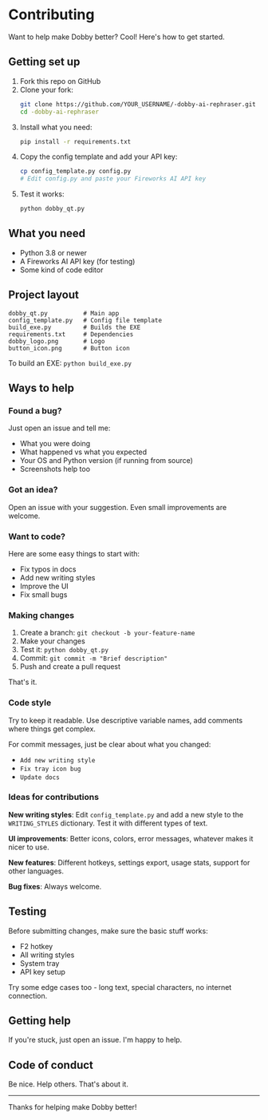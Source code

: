 # Contributing

Want to help make Dobby better? Cool! Here's how to get started.

## Getting set up

1. Fork this repo on GitHub
2. Clone your fork:
   ```bash
   git clone https://github.com/YOUR_USERNAME/-dobby-ai-rephraser.git
   cd -dobby-ai-rephraser
   ```
3. Install what you need:
   ```bash
   pip install -r requirements.txt
   ```
4. Copy the config template and add your API key:
   ```bash
   cp config_template.py config.py
   # Edit config.py and paste your Fireworks AI API key
   ```
5. Test it works:
   ```bash
   python dobby_qt.py
   ```

## What you need

- Python 3.8 or newer
- A Fireworks AI API key (for testing)
- Some kind of code editor

## Project layout

```
dobby_qt.py          # Main app
config_template.py   # Config file template
build_exe.py         # Builds the EXE
requirements.txt     # Dependencies
dobby_logo.png       # Logo
button_icon.png      # Button icon
```

To build an EXE: `python build_exe.py`

## Ways to help

### Found a bug?

Just open an issue and tell me:
- What you were doing
- What happened vs what you expected
- Your OS and Python version (if running from source)
- Screenshots help too

### Got an idea?

Open an issue with your suggestion. Even small improvements are welcome.

### Want to code?

Here are some easy things to start with:
- Fix typos in docs
- Add new writing styles
- Improve the UI
- Fix small bugs

### Making changes

1. Create a branch: `git checkout -b your-feature-name`
2. Make your changes
3. Test it: `python dobby_qt.py`
4. Commit: `git commit -m "Brief description"`
5. Push and create a pull request

That's it.

### Code style

Try to keep it readable. Use descriptive variable names, add comments where things get complex. 

For commit messages, just be clear about what you changed:
- `Add new writing style`
- `Fix tray icon bug`
- `Update docs`

### Ideas for contributions

**New writing styles**: Edit `config_template.py` and add a new style to the `WRITING_STYLES` dictionary. Test it with different types of text.

**UI improvements**: Better icons, colors, error messages, whatever makes it nicer to use.

**New features**: Different hotkeys, settings export, usage stats, support for other languages.

**Bug fixes**: Always welcome.

## Testing

Before submitting changes, make sure the basic stuff works:
- F2 hotkey
- All writing styles 
- System tray
- API key setup

Try some edge cases too - long text, special characters, no internet connection.

## Getting help

If you're stuck, just open an issue. I'm happy to help.

## Code of conduct

Be nice. Help others. That's about it.

---

Thanks for helping make Dobby better!